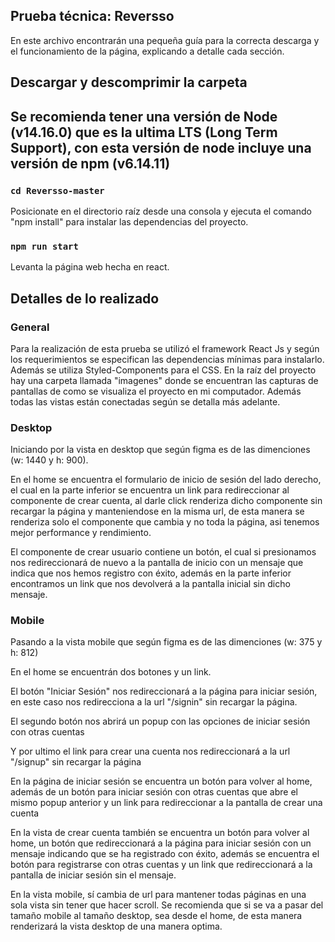 
## Prueba técnica: Reversso

En este archivo encontrarán una pequeña guía para la correcta descarga y el funcionamiento de la página, explicando a detalle cada sección.

## Descargar y descomprimir la carpeta

## Se recomienda tener una versión de Node (v14.16.0) que es la ultima LTS (Long Term Support), con esta versión de node incluye una versión de npm (v6.14.11)

### `cd Reversso-master`

Posicionate en el directorio raíz desde una consola y ejecuta el comando "npm install" para instalar las dependencias del proyecto.

### `npm run start`

Levanta la página web hecha en react.

## Detalles de lo realizado

### General

Para la realización de esta prueba se utilizó el framework React Js y según los requerimientos se especifican las dependencias mínimas para instalarlo. Además se utiliza Styled-Components para el CSS. En la raíz del proyecto hay una carpeta llamada "imagenes" donde se encuentran las capturas de pantallas de como se visualiza el proyecto en mi computador. Además todas las vistas están conectadas según se detalla más adelante.

### Desktop

Iniciando por la vista en desktop que según figma es de las dimenciones (w: 1440 y h: 900).

En el home se encuentra el formulario de inicio de sesión del lado derecho, el cual en la parte inferior se encuentra un link para redireccionar al componente de crear cuenta, al darle click renderiza dicho componente sin recargar la página y manteniendose en la misma url, de esta manera se renderiza solo el componente que cambia y no toda la página, asi tenemos mejor performance y rendimiento.

El componente de crear usuario contiene un botón, el cual si presionamos nos redireccionará de nuevo a la pantalla de inicio con un mensaje que indica que nos hemos registro con éxito, además en la parte inferior encontramos un link que nos devolverá a la pantalla inicial sin dicho mensaje.

### Mobile

Pasando a la vista mobile que según figma es de las dimenciones (w: 375 y h: 812)

En el home se encuentrán dos botones y un link.
 
El botón "Iniciar Sesión" nos redireccionará a la página para iniciar sesión, en este caso nos redirecciona a la url "/signin" sin recargar la página.

El segundo botón nos abrirá un popup con las opciones de iniciar sesión con otras cuentas

Y por ultimo el link para crear una cuenta nos redireccionará a la url "/signup" sin recargar la página

En la página de iniciar sesión se encuentra un botón para volver al home, además de un botón para iniciar sesión con otras cuentas que abre el mismo popup anterior y un link para redireccionar a la pantalla de crear una cuenta

En la vista de crear cuenta también se encuentra un botón para volver al home, un botón que redireccionará a la página para iniciar sesión con un mensaje indicando que se ha registrado con éxito, además se encuentra el botón para registrarse con otras cuentas y un link que redireccionará a la pantalla de iniciar sesión sin el mensaje.

En la vista mobile, sí cambia de url para mantener todas páginas en una sola vista sin tener que hacer scroll. Se recomienda que si se va a pasar del tamaño mobile al tamaño desktop, sea desde el home, de esta manera renderizará la vista desktop de una manera optima.
